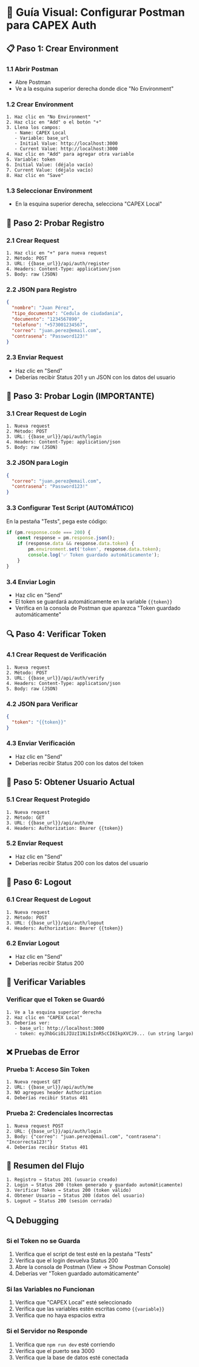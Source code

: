 # 🧪 Guía Visual: Configurar Postman para CAPEX Auth

## 📋 Paso 1: Crear Environment

### 1.1 Abrir Postman
- Abre Postman
- Ve a la esquina superior derecha donde dice "No Environment"

### 1.2 Crear Environment
```
1. Haz clic en "No Environment"
2. Haz clic en "Add" o el botón "+"
3. Llena los campos:
   - Name: CAPEX Local
   - Variable: base_url
   - Initial Value: http://localhost:3000
   - Current Value: http://localhost:3000
4. Haz clic en "Add" para agregar otra variable
5. Variable: token
6. Initial Value: (déjalo vacío)
7. Current Value: (déjalo vacío)
8. Haz clic en "Save"
```

### 1.3 Seleccionar Environment
- En la esquina superior derecha, selecciona "CAPEX Local"

## 🚀 Paso 2: Probar Registro

### 2.1 Crear Request
```
1. Haz clic en "+" para nueva request
2. Método: POST
3. URL: {{base_url}}/api/auth/register
4. Headers: Content-Type: application/json
5. Body: raw (JSON)
```

### 2.2 JSON para Registro
```json
{
  "nombre": "Juan Pérez",
  "tipo_documento": "Cedula de ciudadania",
  "documento": "1234567890",
  "telefono": "+573001234567",
  "correo": "juan.perez@email.com",
  "contrasena": "Password123!"
}
```

### 2.3 Enviar Request
- Haz clic en "Send"
- Deberías recibir Status 201 y un JSON con los datos del usuario

## 🔑 Paso 3: Probar Login (IMPORTANTE)

### 3.1 Crear Request de Login
```
1. Nueva request
2. Método: POST
3. URL: {{base_url}}/api/auth/login
4. Headers: Content-Type: application/json
5. Body: raw (JSON)
```

### 3.2 JSON para Login
```json
{
  "correo": "juan.perez@email.com",
  "contrasena": "Password123!"
}
```

### 3.3 Configurar Test Script (AUTOMÁTICO)
En la pestaña "Tests", pega este código:

```javascript
if (pm.response.code === 200) {
    const response = pm.response.json();
    if (response.data && response.data.token) {
        pm.environment.set('token', response.data.token);
        console.log('✅ Token guardado automáticamente');
    }
}
```

### 3.4 Enviar Login
- Haz clic en "Send"
- El token se guardará automáticamente en la variable `{{token}}`
- Verifica en la consola de Postman que aparezca "Token guardado automáticamente"

## 🔍 Paso 4: Verificar Token

### 4.1 Crear Request de Verificación
```
1. Nueva request
2. Método: POST
3. URL: {{base_url}}/api/auth/verify
4. Headers: Content-Type: application/json
5. Body: raw (JSON)
```

### 4.2 JSON para Verificar
```json
{
  "token": "{{token}}"
}
```

### 4.3 Enviar Verificación
- Haz clic en "Send"
- Deberías recibir Status 200 con los datos del token

## 👤 Paso 5: Obtener Usuario Actual

### 5.1 Crear Request Protegido
```
1. Nueva request
2. Método: GET
3. URL: {{base_url}}/api/auth/me
4. Headers: Authorization: Bearer {{token}}
```

### 5.2 Enviar Request
- Haz clic en "Send"
- Deberías recibir Status 200 con los datos del usuario

## 🚪 Paso 6: Logout

### 6.1 Crear Request de Logout
```
1. Nueva request
2. Método: POST
3. URL: {{base_url}}/api/auth/logout
4. Headers: Authorization: Bearer {{token}}
```

### 6.2 Enviar Logout
- Haz clic en "Send"
- Deberías recibir Status 200

## 🔧 Verificar Variables

### Verificar que el Token se Guardó
```
1. Ve a la esquina superior derecha
2. Haz clic en "CAPEX Local"
3. Deberías ver:
   - base_url: http://localhost:3000
   - token: eyJhbGciOiJIUzI1NiIsInR5cCI6IkpXVCJ9... (un string largo)
```

## ❌ Pruebas de Error

### Prueba 1: Acceso Sin Token
```
1. Nueva request GET
2. URL: {{base_url}}/api/auth/me
3. NO agregues header Authorization
4. Deberías recibir Status 401
```

### Prueba 2: Credenciales Incorrectas
```
1. Nueva request POST
2. URL: {{base_url}}/api/auth/login
3. Body: {"correo": "juan.perez@email.com", "contrasena": "Incorrecta123!"}
4. Deberías recibir Status 401
```

## 🎯 Resumen del Flujo

```
1. Registro → Status 201 (usuario creado)
2. Login → Status 200 (token generado y guardado automáticamente)
3. Verificar Token → Status 200 (token válido)
4. Obtener Usuario → Status 200 (datos del usuario)
5. Logout → Status 200 (sesión cerrada)
```

## 🔍 Debugging

### Si el Token no se Guarda
1. Verifica que el script de test esté en la pestaña "Tests"
2. Verifica que el login devuelva Status 200
3. Abre la consola de Postman (View → Show Postman Console)
4. Deberías ver "Token guardado automáticamente"

### Si las Variables no Funcionan
1. Verifica que "CAPEX Local" esté seleccionado
2. Verifica que las variables estén escritas como `{{variable}}`
3. Verifica que no haya espacios extra

### Si el Servidor no Responde
1. Verifica que `npm run dev` esté corriendo
2. Verifica que el puerto sea 3000
3. Verifica que la base de datos esté conectada
